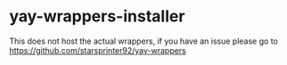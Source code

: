 # yay-wrappers-installer
This does not host the actual wrappers, if you have an issue please go to https://github.com/starsprinter92/yay-wrappers
